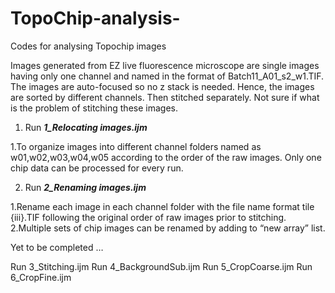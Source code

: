 # TopoChip-analysis-
Codes for analysing Topochip images 

Images generated from EZ live fluorescence microscope are single images having only one channel and named in the format of Batch11_A01_s2_w1.TIF. The images are auto-focused so no z stack is needed. Hence, the images are sorted by different channels. Then stitched separately. Not sure if what is the problem of stitching these images. 

1. Run **_1_Relocating images.ijm_**

 1.To organize images into different channel folders named as w01,w02,w03,w04,w05 according to the order of the raw images. 
   Only one chip data can be processed for every run. 

2. Run **_2_Renaming images.ijm_**

 1.Rename each image in each channel folder with the file name format tile {iii}.TIF following the original order of raw images prior to stitching.
 2.Multiple sets of chip images can be renamed by  adding to “new array” list. 

Yet to be completed
…

Run 3_Stitching.ijm
Run 4_BackgroundSub.ijm
Run 5_CropCoarse.ijm
Run 6_CropFine.ijm
